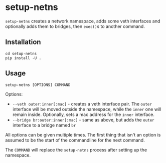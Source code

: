 setup-netns
==========

`setup-netns` creates a network namespace, adds some veth interfaces and optionally adds them to bridges, then `exec()`s to another command.

Installation
---------------

    cd setup-netns
    pip install -U .

Usage
---------

`setup-netns [OPTIONS] COMMAND`

Options:

  * `--veth outer:inner[:mac]` - creates a veth interface pair. The `outer` interface will be moved outside the namespace, while the `inner` one will remain inside. Optionally, sets a mac address for the `inner` interface.
  * `--bridge br:outer:inner[:mac]` - same as above, but adds the `outer` interface to a bridge named `br`

All options can be given multiple times. The first thing that isn't an option is assumed to be the start of the commandline for the next command.

The `COMMAND` will replace the `setup-netns` process after setting up the namespace.
